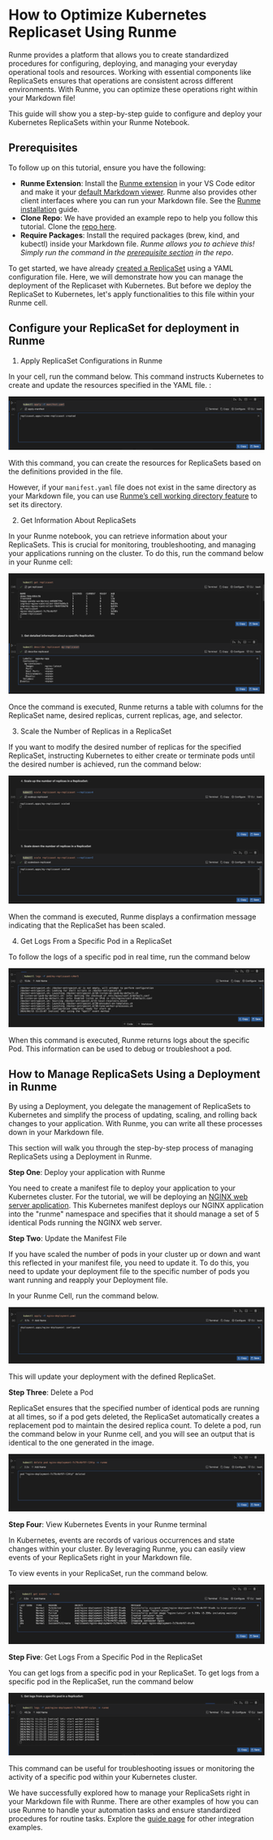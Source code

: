 # How to Optimize Kubernetes Replicaset Using Runme

Runme provides a platform that allows you to create standardized procedures for configuring, deploying, and managing your everyday operational tools and resources.
Working with essential components like ReplicaSets ensures that operations are consistent across different environments. With Runme, you can optimize these operations right within your Markdown file!

This guide will show you a step-by-step guide to configure and deploy your Kubernetes ReplicaSets within your Runme Notebook.

## Prerequisites

To follow up on this tutorial, ensure you have the following:

- **Runme Extension**: Install the [Runme extension](https://marketplace.visualstudio.com/items?itemName=stateful.runme) in your VS Code editor and make it your [default Markdown viewer](https://docs.runme.dev/installation/installrunme#how-to-set-vs-code-as-your-default-markdown-viewer). Runme also provides other client interfaces where you can run your Markdown file. See the [Runme installation](../installation/index.md) guide.
- **Clone Repo**: We have provided an example repo to help you follow this tutorial. Clone the [repo here](https://github.com/stateful/blog-examples/tree/main/kubernetes/replicaset).
- **Require Packages**: Install the required packages (brew, kind, and kubectl) inside your Markdown file. *Runme allows you to achieve this! Simply run the command in the [prerequisite section](https://github.com/stateful/blog-examples/blob/main/kubernetes/replicaset/replicaset-mac.md#prerequisites) in the repo*.

To get started, we have already [created a ReplicaSet](https://github.com/stateful/blog-examples/blob/main/kubernetes/replicaset/manifest.yaml) using a YAML configuration file. Here, we will demonstrate how you can manage the deployment of the Replicaset with Kubernetes. But before we deploy the ReplicaSet to Kubernetes, let's apply functionalities to this file within your Runme cell.

## Configure your ReplicaSet for deployment in Runme

1. Apply ReplicaSet Configurations in Runme

In your cell, run the command below. This command instructs Kubernetes to create and update the resources specified in the YAML file. :

![apply-manifest](../../static/img/guide-page/runme-apply-manifest.png)

With this command, you can create the resources for ReplicaSets based on the definitions provided in the file.

However, if your `manifest.yaml` file does not exist in the same directory as your Markdown file, you can use [Runme’s cell working directory feature](../configuration/cell-level#cells-current-working-directory) to set its directory.

2. Get Information About ReplicaSets

In your Runme notebook, you can retrieve information about your ReplicaSets. This is crucial for monitoring, troubleshooting, and managing your applications running on the cluster. To do this, run the command below in your Runme cell:

![replicasets](../../static/img/guide-page/runme-get-replica.png)

Once the command is executed, Runme returns a table with columns for the ReplicaSet name, desired replicas, current replicas, age, and selector.

3. Scale the Number of Replicas in a ReplicaSet

If you want to modify the desired number of replicas for the specified ReplicaSet, instructing Kubernetes to either create or terminate pods until the desired number is achieved, run the command below:

![number-replica](../../static/img/guide-page/runme-get-scale.png)

When the command is executed, Runme displays a confirmation message indicating that the ReplicaSet has been scaled.

4. Get Logs From a Specific Pod in a ReplicaSet

To follow the logs of a specific pod in real time, run the command below

![replica-log](../../static/img/guide-page/runme-replica-logs.png)

When this command is executed, Runme returns logs about the specific Pod. This information can be used to debug or troubleshoot a pod.

## How to Manage ReplicaSets Using a Deployment in Runme

By using a Deployment, you delegate the management of ReplicaSets to Kubernetes and simplify the process of updating, scaling, and rolling back changes to your application. With Runme, you can write all these processes down in your Markdown file.

This section will walk you through the step-by-step process of managing ReplicaSets using a Deployment in Runme.

**Step One**: Deploy your application with Runme

You need to create a manifest file to deploy your application to your Kubernetes cluster. For the tutorial, we will be deploying an  [NGINX web server application](https://github.com/stateful/blog-examples/blob/main/kubernetes/replicaset/nginx-deployment.yaml). This Kubernetes manifest deploys our NGINX application into the "runme" namespace and specifies that it should manage a set of 5 identical Pods running the NGINX web server.

**Step Two**: Update the Manifest File

If you have scaled the number of pods in your cluster up or down and want this reflected in your manifest file, you need to update it. To do this, you need to update your deployment file to the specific number of pods you want running and reapply your Deployment file.

In your Runme Cell, run the command below.

![update-manifest](../../static/img/guide-page/runme-pod-update.png)

This will update your deployment with the defined ReplicaSet.

**Step Three**: Delete a Pod

ReplicaSet ensures that the specified number of identical pods are running at all times, so if a pod gets deleted, the ReplicaSet automatically creates a replacement pod to maintain the desired replica count. To delete a pod, run the command below in your Runme cell, and you will see an output that is identical to the one generated in the image.

![delet pod](../../static/img/guide-page/runme-delete-pod.png)

**Step Four**: View Kubernetes Events in your Runme terminal

In Kubernetes, events are records of various occurrences and state changes within your cluster. By leveraging Runme, you can easily view events of your ReplicaSets right in your Markdown file.

To view events in your ReplicaSet, run the command below.

![pod events](../../static/img/guide-page/runme-pod-event.png)

**Step Five**: Get Logs From a Specific Pod in the ReplicaSet

You can get logs from a specific pod in your ReplicaSet. To get logs from a specific pod in the ReplicaSet, run the command below

![pod logs](../../static/img/guide-page/runme-pod-log.png)

This command can be useful for troubleshooting issues or monitoring the activity of a specific pod within your Kubernetes cluster.

We have successfully explored how to manage your ReplicaSets right in your Markdown file with Runme. There are other examples of how you can use Runme to handle your automation tasks and ensure standardized procedures for routine tasks. Explore the [guide page](https://docs.runme.dev/guide/) for other integration examples.
